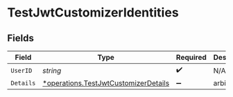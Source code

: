 # TestJwtCustomizerIdentities


## Fields

| Field                                                                                       | Type                                                                                        | Required                                                                                    | Description                                                                                 |
| ------------------------------------------------------------------------------------------- | ------------------------------------------------------------------------------------------- | ------------------------------------------------------------------------------------------- | ------------------------------------------------------------------------------------------- |
| `UserID`                                                                                    | *string*                                                                                    | :heavy_check_mark:                                                                          | N/A                                                                                         |
| `Details`                                                                                   | [*operations.TestJwtCustomizerDetails](../../models/operations/testjwtcustomizerdetails.md) | :heavy_minus_sign:                                                                          | arbitrary                                                                                   |